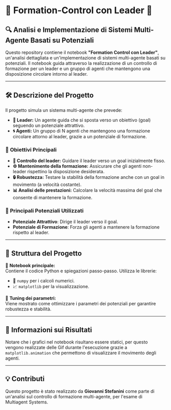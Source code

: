 # 🌟 **Formation-Control con Leader** 🌟

## 🔍 **Analisi e Implementazione di Sistemi Multi-Agente Basati su Potenziali**
Questo repository contiene il notebook **"Formation Control con Leader"**, un'analisi dettagliata e un'implementazione di sistemi multi-agente basati su potenziali. Il notebook guida attraverso la realizzazione di un controllo di formazione per un leader e un gruppo di agenti che mantengono una disposizione circolare intorno al leader.

---

## 🛠️ Descrizione del Progetto
Il progetto simula un sistema multi-agente che prevede:
- **🤖 Leader:** Un agente guida che si sposta verso un obiettivo (goal) seguendo un potenziale attrattivo.
- **🌀 Agenti:** Un gruppo di N agenti che mantengono una formazione circolare attorno al leader, grazie a un potenziale di formazione.  

### 🎯 **Obiettivi Principali**
- **🚩 Controllo del leader:** Guidare il leader verso un goal inizialmente fisso.  
- **⚙️ Mantenimento della formazione:** Assicurare che gli agenti non-leader rispettino la disposizione desiderata.  
- **🔒 Robustezza:** Testare la stabilità della formazione anche con un goal in movimento (a velocità costante).  
- **📊 Analisi delle prestazioni:** Calcolare la velocità massima del goal che consente di mantenere la formazione. 

### 🧲 **Principali Potenziali Utilizzati**
- **Potenziale Attrattivo**: Dirige il leader verso il goal.  
- **Potenziale di Formazione**: Forza gli agenti a mantenere la formazione rispetto al leader.  

---

## 📂 Struttura del Progetto
🔸 **Notebook principale:**  
Contiene il codice Python e spiegazioni passo-passo. Utilizza le librerie:  
- 🧮 `numpy` per i calcoli numerici.  
- 📈 `matplotlib` per la visualizzazione.

🔸 **Tuning dei parametri:**  
Viene mostrato come ottimizzare i parametri dei potenziali per garantire robustezza e stabilità.

---

## 🎥 **Informazioni sui Risultati**
Notare che i grafici nel notebook risultano essere statici, per questo vengono realizzate delle Gif durante l'esecuzione grazie a `matplotlib.animation` che permettono di visualizzare il movimento degli agenti. 

---

## 💡 **Contributi**
Questo progetto è stato realizzato da **Giovanni Stefanini** come parte di un'analisi sul controllo di formazione multi-agente, per l'esame di Multiagent Systems.
